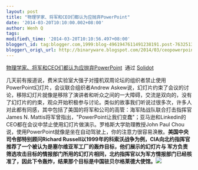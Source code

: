 ```yaml
--- 
layout: post 
title: "物理学家、将军和CEO们都认为应抛弃PowerPoint"
date: '2014-03-20T10:10:00.002+08:00' 
author: Wenh Q
tags:
modified\_time: '2014-03-20T10:10:56.497+08:00' 
blogger\_id: tag:blogger.com,1999:blog-4961947611491238191.post-7632513634002959031
blogger\_orig\_url: http://binaryware.blogspot.com/2014/03/ceopowerpoint.html
---
```

[物理学家、将军和CEO们都认为应抛弃PowerPoint](http://solidot.org.feedsportal.com/c/33236/f/556826/s/385cc11c/sc/38/l/0L0Ssolidot0Borg0Cstory0Dsid0F38790A/story01.htm)  通过
[Solidot](http://www.solidot.org/)





几天前有报道说，费米实验室大强子对撞机双周论坛的组织者禁止使用PowerPoint幻灯片，会议联合组织者Andrew
Askew说，幻灯片约束了会议的讨论，移除幻灯片就像是移除了演讲者和听众之间的一大障碍，交流是双向的，没有了幻灯片的约束，观众开始积极参与讨论。类似的故事我们听说过很多次，许多人对此都有同感，其中包括了美国的将军和公司的高管：海军陆战队联合打击指挥官James
N.
Mattis将军曾指出，"PowerPoint让我们变蠢"；亚马逊和Linkedin的CEO都在会议中禁止使用幻灯片做演示。罗格斯大学助理教授John
Paul
Chou说，使用PowerPoint就像是坐在自动驾驶上，你的注意力很容易涣散。**美国中央司令部特别顾问Richard
Russell以1999年的科索沃战争为例，CIA向北约指挥官推荐了一个被认为是塞尔维亚军工厂的轰炸目标，他们展示的幻灯片与
军方负责筛选攻击目标的情报部门所用的幻灯片相同，北约指挥官以为军方情报部门已经核准了，因此下令轰炸，结果那个目标是中国驻贝尔格莱德大使馆。![](https://images-blogger-opensocial.googleusercontent.com/gadgets/proxy?url=http%3A%2F%2Fsolidot.org.feedsportal.com%2Fc%2F33236%2Ff%2F556826%2Fs%2F385cc11c%2Fsc%2F38%2Fmf.gif&container=blogger&gadget=a&rewriteMime=image%2F*)**
